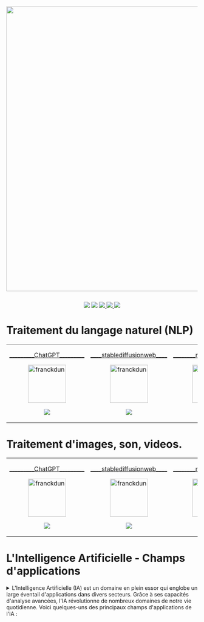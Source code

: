 # <p align="center"><a href="https://github.com/franckdun/LEARN_WITH_BEN_BK"><img src="https://img.shields.io/badge/🏠-🎓%20 L'Intelligence Artificielle 2023%20🎓-8E24AA" width="750" ></a></p>

<p align="center">
<!-- taches -->
<a href="https://github.com/franckdun/Learning-plan_Openclassrooms/issues?q=is%3Aopen+is%3Aissue+project%3Afranckdun%2F5+sort%3Acreated-asc"> <img src="https://img.shields.io/badge/📌-ALL ISSUES-7451eb" ></a>
<!-- projet -->
<a href="https://github.com/users/franckdun/projects/5"> <img src="https://img.shields.io/badge/🪙-PROJECT-7451eb" ></a>
<!-- progression -->
<a href="https://github.com/franckdun/Learning-plan/milestones?direction=asc&sort=due_date&state=open"><img src="https://img.shields.io/badge/💎-LEARNING%20PLAN-7451eb" > </a>
<!-- statistiques -->
<a href="https://wakatime.com/projects/Learning-plan_Open"><img src="https://img.shields.io/badge/📈-Wakatime-7451eb" > </a>
<!-- Issues -->
<a href="https://github.com/franckdun/Learning-plan_Openclassrooms/issues?q=is%3Aopen+is%3Aissue+project%3Afranckdun%2F5+mil"> <img src="https://img.shields.io/badge/📌-Issues-8E24AA"></a>
</p>


# Traitement du langage naturel (NLP)
<!--////////////////////////////////// TABLE 1 \\\\\\\\\\\\\\\\\\\\\\\\\\\\\\\\\\\\\-->

<div align="center">
  <table>
    <tr>  
      <td> <!-- MODULE 1 ChatGPT -->
        <p align="center"><a href="https://chat.openai.com/" target="_blank" rel="noreferrer">_________ChatGPT_________</a></p>
        <p align="center"><a href="#" target="_blank" rel="noreferrer"> <img align="center" src="https://github.com/franckdun/Img-Banck/blob/main/img/github.svg" width="100" height="100" alt="franckdun" /> </a></p>
        <p align="center"><a href="https://github.com/franckdun/IA_module-1"> <img src="https://img.shields.io/badge/MODULE_1- Débutez avec chatGPT -8E24AA" width="#"> </a></p>
      </td>
      <td> <!-- MODULE 2 stablediffusionweb -->
        <p align="center"><a href="https://stablediffusionweb.com/" target="_blank" rel="noreferrer">____stablediffusionweb____</a></p>
        <p align="center"><a href="#" target="_blank" rel="noreferrer"> <img align="center" src="https://github.com/franckdun/Img-Banck/blob/main/img/github.svg" width="100" height="100" alt="franckdun" /> </a></p>
        <p align="center"><a href="https://github.com/franckdun/IA_module-2"> <img src="https://img.shields.io/badge/MODULE_2- Débutez avec l'IA -8E24AA" width="#"> </a></p>
      </td>
      <td> <!-- MODULE 3 midjourney -->
        <p align="center"><a href="https://www.midjourney.com/home/?callbackUrl=%2Fapp%2F" target="_blank" rel="noreferrer">________midjourney________</a></p>
        <p align="center"><a href="#" target="_blank" rel="noreferrer"> <img align="center" src="https://github.com/franckdun/Img-Banck/blob/main/img/github.svg" width="100" height="100" alt="franckdun" /> </a></p>
        <p align="center"><a href="https://github.com/franckdun/IA_module-3"> <img src="https://img.shields.io/badge/MODULE_3- Débutez avec l'IA -8E24AA" width="#"> </a></p>
      </td>
      <td> <!-- MODULE 4 GoogleBard -->
        <p align="center"><a href="https://github.com/franckdun/Bard" target="_blank" rel="noreferrer">_________GoogleBard_________</a></p>
        <p align="center"><a href="https://bard.google.com/" target="_blank" rel="noreferrer"> <img align="center" src="https://github.com/franckdun/Img-Banck/blob/main/img/github.svg" width="100" height="100" alt="franckdun" /> </a></p>
        <p align="center"><a href="https://github.com/franckdun/Bard"> <img src="https://img.shields.io/badge/MODULE_4- Débutez avec Bard -8E24AA" width="#"> </a></p>
      </td>
      <td> <!-- MODULE 5 compose ai-->
        <p align="center"><a href="https://guide.compose.ai/" target="_blank" rel="noreferrer">_________composeIA_________</a></p>
        <p align="center"><a href="#" target="_blank" rel="noreferrer"> <img align="center" src="https://github.com/franckdun/Img-Banck/blob/main/img/github.svg" width="100" height="100" alt="franckdun" /> </a></p>
        <p align="center"><a href="https://github.com/franckdun/AI_module-5"> <img src="https://img.shields.io/badge/MODULE_5- Débutez avec ComposeAI -8E24AA" width="#"> </a></p>
      </td>
      <td> <!-- MODULE 6 descript -->
        <p align="center"><a href="https://www.descript.com" target="_blank" rel="noreferrer">_________descript_________</a></p>
        <p align="center"><a href="#" target="_blank" rel="noreferrer"> <img align="center" src="https://github.com/franckdun/Img-Banck/blob/main/img/github.svg" width="100" height="100" alt="franckdun" /> </a></p>
        <p align="center"><a href="https://github.com/franckdun/AI_module-5"> <img src="https://img.shields.io/badge/MODULE_6- Débutez avec Descript -8E24AA" width="#"> </a></p>
      </td>
    </tr>
  </table>
</div>

# Traitement d'images, son, videos.
<!--////////////////////////////////// TABLE 2 \\\\\\\\\\\\\\\\\\\\\\\\\\\\\\\\\\\\\-->

<div align="center">
  <table>
    <tr>  
      <td> <!-- MODULE 1 ChatGPT -->
        <p align="center"><a href="https://chat.openai.com/" target="_blank" rel="noreferrer">_________ChatGPT_________</a></p>
        <p align="center"><a href="#" target="_blank" rel="noreferrer"> <img align="center" src="https://github.com/franckdun/Img-Banck/blob/main/img/github.svg" width="100" height="100" alt="franckdun" /> </a></p>
        <p align="center"><a href="https://github.com/franckdun/IA_module-1"> <img src="https://img.shields.io/badge/MODULE_1- Débutez avec chatGPT -8E24AA" width="#"> </a></p>
      </td>
      <td> <!-- MODULE 2 -->
        <p align="center"><a href="https://stablediffusionweb.com/" target="_blank" rel="noreferrer">____stablediffusionweb____</a></p>
        <p align="center"><a href="#" target="_blank" rel="noreferrer"> <img align="center" src="https://github.com/franckdun/Img-Banck/blob/main/img/github.svg" width="100" height="100" alt="franckdun" /> </a></p>
        <p align="center"><a href="https://github.com/franckdun/IA_module-2"> <img src="https://img.shields.io/badge/MODULE_2- Débutez avec l'IA -8E24AA" width="#"> </a></p>
      </td>
      <td> <!-- MODULE 3 -->
        <p align="center"><a href="https://www.midjourney.com/home/?callbackUrl=%2Fapp%2F" target="_blank" rel="noreferrer">________midjourney________</a></p>
        <p align="center"><a href="#" target="_blank" rel="noreferrer"> <img align="center" src="https://github.com/franckdun/Img-Banck/blob/main/img/github.svg" width="100" height="100" alt="franckdun" /> </a></p>
        <p align="center"><a href="https://github.com/franckdun/IA_module-3"> <img src="https://img.shields.io/badge/MODULE_3- Débutez avec l'IA -8E24AA" width="#"> </a></p>
      </td>
      <td> <!-- MODULE 4 -->
        <p align="center"><a href="https://github.com/franckdun/zonebiz" target="_blank" rel="noreferrer">_________*******_________</a></p>
        <p align="center"><a href="#" target="_blank" rel="noreferrer"> <img align="center" src="https://github.com/franckdun/Img-Banck/blob/main/img/github.svg" width="100" height="100" alt="franckdun" /> </a></p>
      </td>
      <td> <!-- MODULE 5 -->
        <p align="center"><a href="https://github.com/franckdun/zonebiz" target="_blank" rel="noreferrer">_________*******_________</a></p>
        <p align="center"><a href="#" target="_blank" rel="noreferrer"> <img align="center" src="https://github.com/franckdun/Img-Banck/blob/main/img/github.svg" width="100" height="100" alt="franckdun" /> </a></p>
      </td>
      <td> <!-- MODULE 6 -->
        <p align="center"><a href="https://github.com/franckdun/zonebiz" target="_blank" rel="noreferrer">_________*******_________</a></p>
        <p align="center"><a href="#" target="_blank" rel="noreferrer"> <img align="center" src="https://github.com/franckdun/Img-Banck/blob/main/img/github.svg" width="100" height="100" alt="franckdun" /> </a></p>
      </td>
    </tr>
  </table>
</div>

# L'Intelligence Artificielle - Champs d'applications

<details><summary>L'Intelligence Artificielle (IA) est un domaine en plein essor qui englobe un large éventail d'applications dans divers secteurs. Grâce à ses capacités d'analyse avancées, l'IA révolutionne de nombreux domaines de notre vie quotidienne. Voici quelques-uns des principaux champs d'applications de l'IA :</summary>
<!--////////////////////////////////// TABLE 2 \\\\\\\\\\\\\\\\\\\\\\\\\\\\\\\\\\\\\-->

<div align="center">
  <table>
    <tr>  
      <td> <!-- Reconnaissance d'images -->
        <p align="center"><a href="#">Reconnaissance d'images</a></p>
        <p align="center"><a href="#"> <img align="center" src="https://github.com/franckdun/Img-Banck/blob/main/img/github.svg" width="100" height="100" alt="franckdun" /> </a></p>
        <p align="center"><a href="#">Applications en sécurité, médecine, surveillance et systèmes de conduite autonomes.</a></p>
      </td>
      <td> <!-- Traitement du langage naturel (NLP) -->
        <p align="center"><a href="#">Traitement du langage naturel (NLP)</a></p>
        <p align="center"><a href="#"> <img align="center" src="https://github.com/franckdun/Img-Banck/blob/main/img/github.svg" width="100" height="100" alt="franckdun" /> </a></p>
        <p align="center"><a href="#">Applications dans les chatbots, assistants virtuels, traduction automatique et analyse de sentiments.</a></p>
      </td>
      <td> <!-- Véhicules autonomes -->
        <p align="center"><a href="#">Véhicules autonomes</a></p>
        <p align="center"><a href="#"> <img align="center" src="https://github.com/franckdun/Img-Banck/blob/main/img/github.svg" width="100" height="100" alt="franckdun" /> </a></p>
        <p align="center"><a href="#">Impact sur l'industrie automobile, la logistique et la mobilité urbaine.</a></p>
      </td>
    </tr>
    <tr>
      <td> <!-- Santé et médecine -->
        <p align="center"><a href="#">Santé et médecine</a></p>
        <p align="center"><a href="#"> <img align="center" src="https://github.com/franckdun/Img-Banck/blob/main/img/github.svg" width="100" height="100" alt="franckdun" /> </a></p>
        <p align="center"><a href="#">Diagnostic médical assisté par l'IA, découverte de médicaments et personnalisation des traitements.</a></p>
      </td>
      <td> <!-- Jeux et divertissement -->
        <p align="center"><a href="#">Jeux et divertissement</a></p>
        <p align="center"><a href="#"> <img align="center" src="https://github.com/franckdun/Img-Banck/blob/main/img/github.svg" width="100" height="100" alt="franckdun" /> </a></p>
        <p align="center"><a href="#">Création d'adversaires virtuels intelligents, simulations, jeux de stratégie.</a></p>
      </td>
      <td> <!-- Finance et trading -->
        <p align="center"><a href="#">Finance et trading</a></p>
        <p align="center"><a href="#"> <img align="center" src="https://github.com/franckdun/Img-Banck/blob/main/img/github.svg" width="100" height="100" alt="franckdun" /> </a></p>
        <p align="center"><a href="#">Analyse des données financières, systèmes de trading automatisés, détection de fraudes.</a></p>
      </td>
    </tr>
    <tr>
      <td> <!-- Robotique -->
        <p align="center"><a href="#">Robotique</a></p>
        <p align="center"><a href="#"> <img align="center" src="https://github.com/franckdun/Img-Banck/blob/main/img/github.svg" width="100" height="100" alt="franckdun" /> </a></p>
        <p align="center"><a href="#">Applications dans l'industrie, la médecine, l'exploration spatiale et les opérations de sauvetage.</a></p>
      </td>
      <td> <!-- Agriculture intelligente -->
        <p align="center"><a href="#">Agriculture intelligente</a></p>
        <p align="center"><a href="#"> <img align="center" src="https://github.com/franckdun/Img-Banck/blob/main/img/github.svg" width="100" height="100" alt="franckdun" /> </a></p>
        <p align="center"><a href="#">Optimisation de la gestion des cultures et des ressources agricoles.</a></p>
      </td>
      <td> <!-- Prévisions et planification -->
        <p align="center"><a href="#">Prévisions et planification</a></p>
        <p align="center"><a href="#"> <img align="center" src="https://github.com/franckdun/Img-Banck/blob/main/img/github.svg" width="100" height="100" alt="franckdun" /> </a></p>
        <p align="center"><a href="#">Analyse de données massives pour les prévisions météorologiques, économiques et démographiques.</a></p>
      </td>
    </tr>
    <tr>
      <td> <!-- Éducation -->
        <p align="center"><a href="#">Éducation</a></p>
        <p align="center"><a href="#"> <img align="center" src="https://github.com/franckdun/Img-Banck/blob/main/img/github.svg" width="100" height="100" alt="franckdun" /> </a></p>
        <p align="center"><a href="#">Personnalisation de l'apprentissage, tuteurs virtuels, évaluation automatisée.</a></p>
      </td>
      <td> <!-- Autre module -->
        <p align="center"><a href="#">Module à ajouter</a></p>
        <p align="center"><a href="#"> <img align="center" src="https://github.com/franckdun/Img-Banck/blob/main/img/github.svg" width="100" height="100" alt="franckdun" /> </a></p>
        <p align="center"><a href="#">Description des applications dans ce module.</a></p>
      </td>
      <td> <!-- Autre module -->
        <p align="center"><a href="#">Module à ajouter</a></p>
        <p align="center"><a href="#"> <img align="center" src="https://github.com/franckdun/Img-Banck/blob/main/img/github.svg" width="100" height="100" alt="franckdun" /> </a></p>
        <p align="center"><a href="#">Description des applications dans ce module.</a></p>
      </td>
    </tr>
  </table>
</div>
</details>
